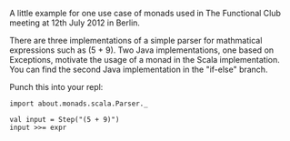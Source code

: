 A little example for one use case of monads used in The Functional Club meeting at 12th July 2012 in Berlin.

There are three implementations of a simple parser for mathmatical expressions such as (5 + 9).
Two Java implementations, one based on Exceptions, motivate the usage of a monad in the Scala implementation.
You can find the second Java implementation in the "if-else" branch.

Punch this into your repl:

    import about.monads.scala.Parser._
    
    val input = Step("(5 + 9)")
    input >>= expr
